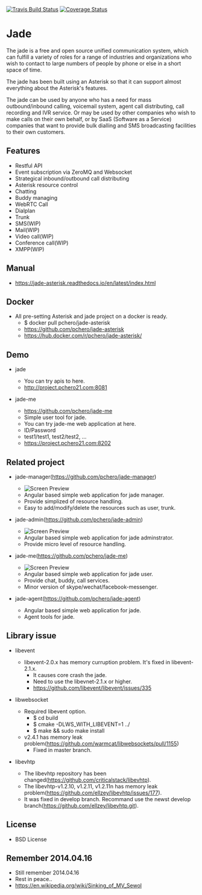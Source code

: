 [![Travis Build Status](https://travis-ci.org/pchero/jade.svg)](https://travis-ci.org/pchero/jade)
[![Coverage Status](https://coveralls.io/repos/github/pchero/jade/badge.svg?branch=master)](https://coveralls.io/github/pchero/jade?branch=master)

Jade
====
The jade is a free and open source unified communication system, which can fulfill a variety of roles for a range of industries and organizations who wish to contact to large numbers of people by phone or else in a short space of time.

The jade has been built using an Asterisk so that it can support almost everything about the Asterisk's features.

The jade can be used by anyone who has a need for mass outbound/inbound calling, voicemail system, agent call distributing, call recording and IVR service. 
Or may be used by other companies who wish to make calls on their own behalf, or by SaaS (Software as a Service) companies that want to provide bulk dialling and SMS broadcasting facilities to their own customers.

## Features
- Restful API
- Event subscription via ZeroMQ and Websocket
- Strategical inbound/outbound call distributing
- Asterisk resource control
- Chatting
- Buddy managing
- WebRTC Call  
- Dialplan
- Trunk
- SMS(WIP)
- Mail(WIP)
- Video call(WIP)
- Conference call(WIP)
- XMPP(WIP)

## Manual
* https://jade-asterisk.readthedocs.io/en/latest/index.html

## Docker
* All pre-setting Asterisk and jade project on a docker is ready.
  * $ docker pull pchero/jade-asterisk
  * https://github.com/pchero/jade-asterisk
  * https://hub.docker.com/r/pchero/jade-asterisk/

## Demo
* jade
  * You can try apis to here.
  * http://project.pchero21.com:8081

* jade-me
  * https://github.com/pchero/jade-me
  * Simple user tool for jade.
  * You can try jade-me web application at here.
  * ID/Password
  * test1/test1, test2/test2, ...
  * https://project.pchero21.com:8202

## Related project
* jade-manager(https://github.com/pchero/jade-manager)
  * ![Screen Preview](https://raw.githubusercontent.com/pchero/jade-manager/master/jade-manager.png)
  * Angular based simple web application for jade manager.
  * Provide simplized of resource handling.
  * Easy to add/modify/delete the resources such as user, trunk.
  
* jade-admin(https://github.com/pchero/jade-admin)
  * ![Screen Preview](https://raw.githubusercontent.com/pchero/jade-admin/master/jade-admin.png)
  * Angular based simple web application for jade adminstrator.
  * Provide micro level of resource handling.
  
* jade-me(https://github.com/pchero/jade-me)
  * ![Screen Preview](https://raw.githubusercontent.com/pchero/jade-me/master/jade-me.png)
  * Angular based simple web application for jade user.
  * Provide chat, buddy, call services.
  * Minor version of skype/wechat/facebook-messenger.
  
* jade-agent(https://github.com/pchero/jade-agent)
  * Angular based simple web application for jade.
  * Agent tools for jade.

## Library issue
* libevent
  * libevent-2.0.x has memory curruption problem. It's fixed in libevent-2.1.x.
    * It causes core crash the jade.
    * Need to use the libevnet-2.1.x or higher.
    * https://github.com/libevent/libevent/issues/335
 
* libwebsocket
  * Required libevent option. 
    * $ cd build  
    * $ cmake -DLWS_WITH_LIBEVENT=1 ../
    * $ make && sudo make install
  * v2.4.1 has memory leak problem(https://github.com/warmcat/libwebsockets/pull/1155)
    * Fixed in master branch.

* libevhtp
  * The libevhtp repository has been changed(https://github.com/criticalstack/libevhtp).
  * The libevhtp-v1.2.10, v1.2.11, v1.2.11n has memory leak problem(https://github.com/ellzey/libevhtp/issues/177).
  * It was fixed in develop branch. Recommand use the newst develop branch(https://github.com/ellzey/libevhtp.git).

## License
* BSD License

## Remember 2014.04.16
* Still remember 2014.04.16
* Rest in peace..
* https://en.wikipedia.org/wiki/Sinking_of_MV_Sewol
